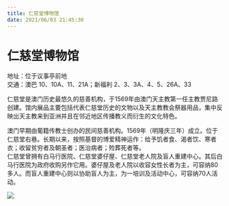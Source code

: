 ```yaml
---
title: 仁慈堂博物馆  
date: 2021/06/03 21:45:30  
---
```

  
# 仁慈堂博物馆  
地址：位于议事亭前地  
交通：澳巴 10、10A、11、21A；新福利 2、3、3A、4、5、26A、33  
  
 仁慈堂是澳门历史最悠久的慈善机构，于1569年由澳门天主教第一任主教贾尼路创建。馆内展品主要包括代表仁慈堂历史的文物以及天主教教会祭器用品，集中反映出天主教来到亚洲并且在邻近地区传播教义而衍生的文化特色。  
  
 澳门早期由葡籍传教士创办的民间慈善机构。1569年（明隆庆三年）成立。位于仁慈堂右巷。长期以来，按照基督的博爱精神运作：给予饥者食、渴者饮、寒者衣；收留贫穷者及朝圣者；医治病者；殓葬死者等。  
仁慈堂曾拥有白马行医院、仁慈堂婆仔屋、仁慈堂老人院及盲人重建中心。其后白马行医院为政府收购另作它用。婆仔屋及老人院以收容女性长者为主，可容纳80多人。而盲人重建中心则以协助盲人为主，为一培训及活动中心，可容纳70人活动。  
  
![](https://cdn.jsdelivr.net/gh/szqq0512/Pic/img/202201212116433.png)  
